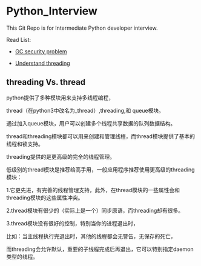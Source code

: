 # Python_Interview

This Git Repo is for Intermediate Python developer interview.


Read List:

* [GC security problem](https://zhuanlan.zhihu.com/p/37665784?utm_source=wechat_session&utm_medium=social&utm_oi=38983023198208&from=singlemessage&isappinstalled=0&wechatShare=1) 

* [Understand threading](https://www.cnblogs.com/chengd/articles/7770898.html)

## threading Vs. thread

python提供了多种模块用来支持多线程编程，

thread（在python3中改名为_thread）,threading,和 queue模块。

通过加入queue模块，用户可以创建多个线程共享数据的队列数据结构。

thread和threading模块都可以用来创建和管理线程，而thread模块提供了基本的线程和锁支持。

threading提供的是更高级的完全的线程管理。

低级别的thread模块是推荐给高手用，一般应用程序推荐使用更高级的threading模块：

1.它更先进，有完善的线程管理支持，此外，在thread模块的一些属性会和threading模块的这些属性冲突。

2.thread模块有很少的（实际上是一个）同步原语，而threading却有很多。

3.thread模块没有很好的控制，特别当你的进程退出时，

比如：当主线程执行完退出时，其他的线程都会无警告，无保存的死亡，

而threading会允许默认，重要的子线程完成后再退出，它可以特别指定daemon类型的线程。